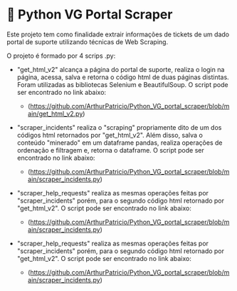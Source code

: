 # 🐍 Python VG Portal Scraper

Este projeto tem como finalidade extrair informações de tickets de um dado portal de suporte utilizando técnicas de Web Scraping.

O projeto é formado por 4 scrips .py:

* "get_html_v2" alcança a página do portal de suporte, realiza o login na página, acessa, salva e retorna o código html de duas páginas distintas. Foram utilizadas as bibliotecas Selenium e BeautifulSoup. O script pode ser encontrado no link abaixo:

   -    (https://github.com/ArthurPatricio/Python_VG_portal_scraper/blob/main/get_html_v2.py)

* "scraper_incidents" realiza o "scraping" propriamente dito de um dos códigos html retornados por "get_html_v2". Além disso, salva o conteúdo "minerado" em um dataframe pandas, realiza operações de ordenação e filtragem e, retorna o dataframe. O script pode ser encontrado no link abaixo:

   -    (https://github.com/ArthurPatricio/Python_VG_portal_scraper/blob/main/scraper_incidents.py)


* "scraper_help_requests" realiza as mesmas operações feitas por "scraper_incidents" porém, para o segundo código html retornado por "get_html_v2". O script pode ser encontrado no link abaixo:

   -    (https://github.com/ArthurPatricio/Python_VG_portal_scraper/blob/main/scraper_incidents.py)

* "scraper_help_requests" realiza as mesmas operações feitas por "scraper_incidents" porém, para o segundo código html retornado por "get_html_v2". O script pode ser encontrado no link abaixo:

   -    (https://github.com/ArthurPatricio/Python_VG_portal_scraper/blob/main/scraper_incidents.py)
